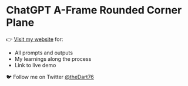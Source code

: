 # ChatGPT A-Frame Rounded Corner Plane

👉 [Visit my website](https://www.thedart76.com/webxr-experiments/chatgpt-a-frame-prompt-engineering/rounded-corner-plane.html "Visit my website") for:

- All prompts and outputs
- My learnings along the process
- Link to live demo

🐦 Follow me on Twitter [@theDart76](https://twitter.com/theDart76 "@theDart76")
